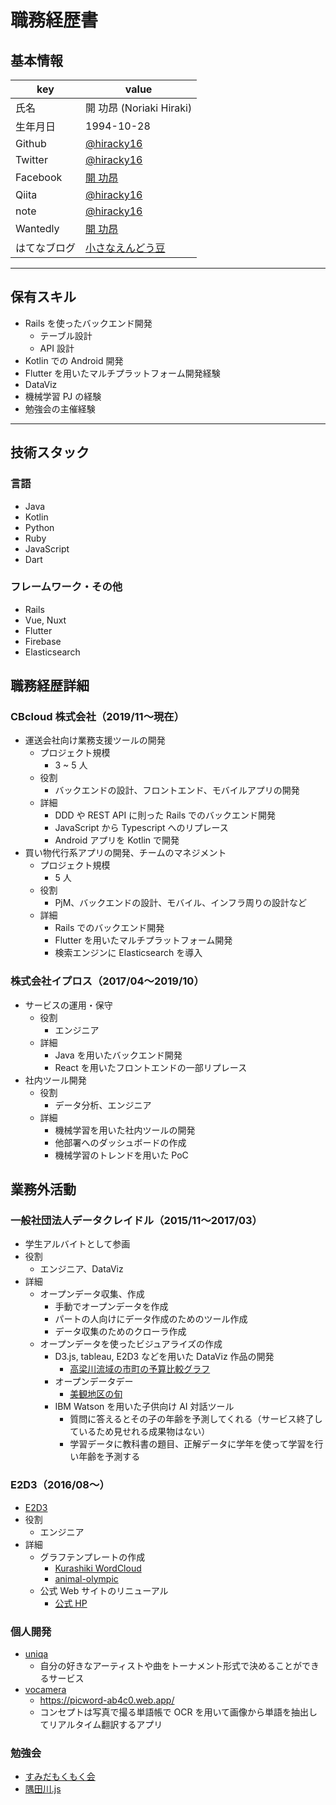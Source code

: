 # 職務経歴書

## 基本情報

| key          | value                                                              |
| ------------ | ------------------------------------------------------------------ |
| 氏名         | 開 功昂 (Noriaki Hiraki)                                           |
| 生年月日     | 1994-10-28                                                         |
| Github       | [@hiracky16](https://github.com/hiracky16)                         |
| Twitter      | [@hiracky16](https://twitter.com/hiracky16)                        |
| Facebook     | [開 功昂](https://www.facebook.com/noriaki.hiraki/)                |
| Qiita        | [@hiracky16](https://qiita.com/hiracky16)                          |
| note         | [@hiracky16](https://note.com/hiracky16)                           |
| Wantedly     | [開 功昂](https://www.wantedly.com/users/17916993?profile_v1=true) |
| はてなブログ | [小さなえんどう豆](https://h-piiice16.hatenablog.com/)             |

---

## 保有スキル

- Rails を使ったバックエンド開発
  - テーブル設計
  - API 設計
- Kotlin での Android 開発
- Flutter を用いたマルチプラットフォーム開発経験
- DataViz
- 機械学習 PJ の経験
- 勉強会の主催経験

---

## 技術スタック

### 言語

- Java
- Kotlin
- Python
- Ruby
- JavaScript
- Dart

### フレームワーク・その他

- Rails
- Vue, Nuxt
- Flutter
- Firebase
- Elasticsearch

## 職務経歴詳細

### CBcloud 株式会社（2019/11〜現在）

- 運送会社向け業務支援ツールの開発
  - プロジェクト規模
    - 3 ~ 5 人
  - 役割
    - バックエンドの設計、フロントエンド、モバイルアプリの開発
  - 詳細
    - DDD や REST API に則った Rails でのバックエンド開発
    - JavaScript から Typescript へのリプレース
    - Android アプリを Kotlin で開発
- 買い物代行系アプリの開発、チームのマネジメント
  - プロジェクト規模
    - 5 人
  - 役割
    - PjM、バックエンドの設計、モバイル、インフラ周りの設計など
  - 詳細
    - Rails でのバックエンド開発
    - Flutter を用いたマルチプラットフォーム開発
    - 検索エンジンに Elasticsearch を導入

### 株式会社イプロス（2017/04〜2019/10）

- サービスの運用・保守
  - 役割
    - エンジニア
  - 詳細
    - Java を用いたバックエンド開発
    - React を用いたフロントエンドの一部リプレース
- 社内ツール開発
  - 役割
    - データ分析、エンジニア
  - 詳細
    - 機械学習を用いた社内ツールの開発
    - 他部署へのダッシュボードの作成
    - 機械学習のトレンドを用いた PoC

## 業務外活動

### 一般社団法人データクレイドル（2015/11〜2017/03）

- 学生アルバイトとして参画
- 役割
  - エンジニア、DataViz
- 詳細
  - オープンデータ収集、作成
    - 手動でオープンデータを作成
    - パートの人向けにデータ作成のためのツール作成
    - データ収集のためのクローラ作成
  - オープンデータを使ったビジュアライズの作成
    - D3.js, tableau, E2D3 などを用いた DataViz 作品の開発
      - [高梁川流域の市町の予算比較グラフ](http://hiracky16.github.io/takahashi_yosan/)
    - オープンデータデー
      - [美観地区の旬](https://hiracky16.github.io/2016-0305-IODD/#/)
    - IBM Watson を用いた子供向け AI 対話ツール
      - 質問に答えるとその子の年齢を予測してくれる（サービス終了しているため見せれる成果物はない）
      - 学習データに教科書の題目、正解データに学年を使って学習を行い年齢を予測する

### E2D3（2016/08〜）

- [E2D3](http://e2d3.org/)
- 役割
  - エンジニア
- 詳細
  - グラフテンプレートの作成
    - [Kurashiki WordCloud](https://a.e2d3.org/chart.html#kurashiki_wordcloud!js!csv)
    - [animal-olympic](https://a.e2d3.org/chart.html#animal-olympic-2!js!csv)
  - 公式 Web サイトのリニューアル
    - [公式 HP](http://e2d3.org/)

### 個人開発

- [uniqa](https://www.uniqa.site/)
  - 自分の好きなアーティストや曲をトーナメント形式で決めることができるサービス
- [vocamera](https://github.com/hiracky16/vocamera)
  - https://picword-ab4c0.web.app/
  - コンセプトは写真で撮る単語帳で OCR を用いて画像から単語を抽出してリアルタイム翻訳するアプリ

### 勉強会

- [すみだもくもく会](https://sumida-mokumoku.connpass.com/)
- [隅田川.js](https://sumidagawajs.connpass.com/)
